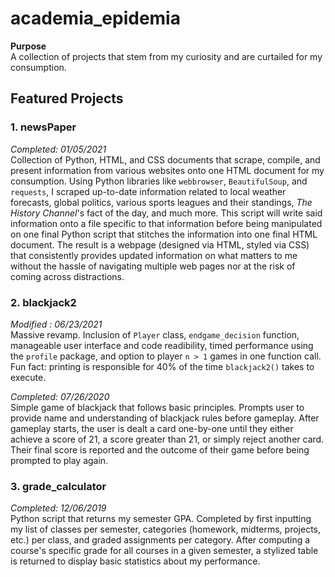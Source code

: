 # academia_epidemia

<b>Purpose</b> <br>
A collection of projects that stem from my curiosity and are curtailed for my consumption.

## Featured Projects
### 1. newsPaper
<i>Completed: 01/05/2021<br></i>
Collection of Python, HTML, and CSS documents that scrape, compile, and present information from various websites onto one HTML document for my consumption. Using Python libraries like `webbrowser`, `BeautifulSoup`, and `requests`, I scraped up-to-date information related to local weather forecasts, global politics, various sports leagues and their standings, <i>The History Channel</i>'s fact of the day, and much more. This script will write said information onto a file specific to that information before being manipulated on one final Python script that stitches the information into one final HTML document. The result is a webpage (designed via HTML, styled via CSS) that consistently provides updated information on what matters to me without the hassle of navigating multiple web pages nor at the risk of coming across distractions.

### 2. blackjack2
<i>Modified : 06/23/2021<br></i>
Massive revamp. Inclusion of `Player` class, `endgame_decision` function, manageable user interface and code readibility, timed performance using the `profile` package, and option to player `n > 1` games in one function call. Fun fact: printing is responsible for 40% of the time `blackjack2()` takes to execute.

<i>Completed: 07/26/2020<br></i>
Simple game of blackjack that follows basic principles. Prompts user to provide name and understanding of blackjack rules before gameplay. After gameplay starts, the user is dealt a card one-by-one until they either achieve a score of 21, a score greater than 21, or simply reject another card. Their final score is reported and the outcome of their game before being prompted to play again.

### 3. grade_calculator
<i>Completed: 12/06/2019<br></i>
Python script that returns my semester GPA. Completed by first inputting my list of classes per semester, categories (homework, midterms, projects, etc.) per class, and graded assignments per category. After computing a course's specific grade for all courses in a given semester, a stylized table is returned to display basic statistics about my performance.

